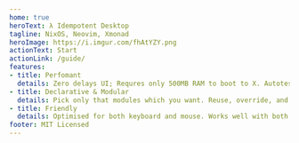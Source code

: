 ```yaml
---
home: true
heroText: λ Idempotent Desktop
tagline: NixOS, Neovim, Xmonad
heroImage: https://i.imgur.com/fhAtYZY.png
actionText: Start
actionLink: /guide/
features:
- title: Perfomant
  details: Zero delays UI; Requres only 500MB RAM to boot to X. Autotest all your Linux configurations with Cachix and Travis CI. Reuse binary caches for fast builds.
- title: Declarative & Modular
  details: Pick only that modules which you want. Reuse, override, and extend them. Simplify development with nix, direnv, lorri, and fuzzy matching.
- title: Friendly
  details: Optimised for both keyboard and mouse. Works well with both gtk and qt. Steam, Spotify, Slack and other proprietary programs if you want them.
footer: MIT Licensed
---
```

